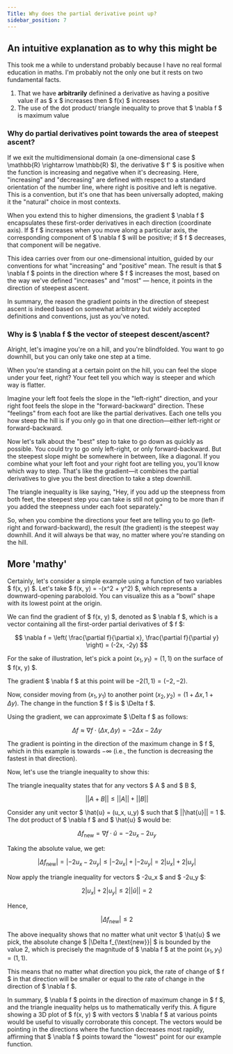 ```yaml
---
Title: Why does the partial derivative point up?
sidebar_position: 7
---
```


## An intuitive explanation as to why this might be

This took me a while to understand probably because I have no real formal education in maths. I'm probably not the only one but it rests on two fundamental facts. 

1. That we have **arbitrarily** definined a derivative as having a positive value if as $ x $ increases then $ f(x) $ increases
2. The use of the dot product/ triangle inequality to prove that $ \nabla f $ is maximum value

### Why do partial derivatives point towards the area of steepest ascent?
If we exit the multidimensional domain (a one-dimensional case $ \mathbb{R} \rightarrow \mathbb{R} $), the derivative $ f' $ is positive when the function is increasing and negative when it's decreasing. Here, "increasing" and "decreasing" are defined with respect to a standard orientation of the number line, where right is positive and left is negative. This is a convention, but it's one that has been universally adopted, making it the "natural" choice in most contexts.

When you extend this to higher dimensions, the gradient $ \nabla f $ encapsulates these first-order derivatives in each direction (coordinate axis). If $ f $ increases when you move along a particular axis, the corresponding component of $ \nabla f $ will be positive; if $ f $ decreases, that component will be negative.

This idea carries over from our one-dimensional intuition, guided by our conventions for what "increasing" and "positive" mean. The result is that $ \nabla f $ points in the direction where $ f $ increases the most, based on the way we've defined "increases" and "most" — hence, it points in the direction of steepest ascent. 

In summary, the reason the gradient points in the direction of steepest ascent is indeed based on somewhat arbitrary but widely accepted definitions and conventions, just as you've noted. 

### Why is $ \nabla f $ the vector of steepest descent/ascent?
Alright, let's imagine you're on a hill, and you're blindfolded. You want to go downhill, but you can only take one step at a time. 

When you're standing at a certain point on the hill, you can feel the slope under your feet, right? Your feet tell you which way is steeper and which way is flatter. 

Imagine your left foot feels the slope in the "left-right" direction, and your right foot feels the slope in the "forward-backward" direction. These "feelings" from each foot are like the partial derivatives. Each one tells you how steep the hill is if you only go in that one direction—either left-right or forward-backward.

Now let's talk about the "best" step to take to go down as quickly as possible. You could try to go only left-right, or only forward-backward. But the steepest slope might be somewhere in between, like a diagonal. If you combine what your left foot and your right foot are telling you, you'll know which way to step. That's like the gradient—it combines the partial derivatives to give you the best direction to take a step downhill.

The triangle inequality is like saying, "Hey, if you add up the steepness from both feet, the steepest step you can take is still not going to be more than if you added the steepness under each foot separately."

So, when you combine the directions your feet are telling you to go (left-right and forward-backward), the result (the gradient) is the steepest way downhill. And it will always be that way, no matter where you're standing on the hill.

## More 'mathy'
Certainly, let's consider a simple example using a function of two variables $ f(x, y) $. Let's take $ f(x, y) = -(x^2 + y^2) $, which represents a downward-opening paraboloid. You can visualize this as a "bowl" shape with its lowest point at the origin.

We can find the gradient of $ f(x, y) $, denoted as $ \nabla f $, which is a vector containing all the first-order partial derivatives of $ f $:

$$
\nabla f = \left( \frac{\partial f}{\partial x}, \frac{\partial f}{\partial y} \right) = (-2x, -2y)
$$

For the sake of illustration, let's pick a point $(x_1, y_1) = (1, 1)$ on the surface of $ f(x, y) $.

The gradient $ \nabla f $ at this point will be $-2(1, 1) = (-2, -2)$.

Now, consider moving from $(x_1, y_1)$ to another point $(x_2, y_2) = (1 + \Delta x, 1 + \Delta y)$. The change in the function $ f $ is $ \Delta f $.

Using the gradient, we can approximate $ \Delta f $ as follows:

$$
\Delta f \approx \nabla f \cdot (\Delta x, \Delta y) = -2\Delta x - 2\Delta y
$$

The gradient is pointing in the direction of the maximum change in $ f $, which in this example is towards $-\infty$ (i.e., the function is decreasing the fastest in that direction).

Now, let's use the triangle inequality to show this:

The triangle inequality states that for any vectors $ A $ and $ B $,

$$
||A + B|| \leq ||A|| + ||B||
$$

Consider any unit vector $ \hat{u} = (u_x, u_y) $ such that $ ||\hat{u}|| = 1 $. The dot product of $ \nabla f $ and $ \hat{u} $ would be:

$$
\Delta f_{\text{new}} = \nabla f \cdot \hat{u} = -2u_x - 2u_y
$$

Taking the absolute value, we get:

$$
|\Delta f_{\text{new}}| = |-2u_x - 2u_y| \leq |-2u_x| + |-2u_y| = 2|u_x| + 2|u_y|
$$

Now apply the triangle inequality for vectors $ -2u_x $ and $ -2u_y $:

$$
2|u_x| + 2|u_y| \leq 2||\hat{u}|| = 2
$$

Hence,

$$
|\Delta f_{\text{new}}| \leq 2
$$

The above inequality shows that no matter what unit vector $ \hat{u} $ we pick, the absolute change $ |\Delta f_{\text{new}}| $ is bounded by the value 2, which is precisely the magnitude of $ \nabla f $ at the point $(x_1, y_1) = (1, 1)$.

This means that no matter what direction you pick, the rate of change of $ f $ in that direction will be smaller or equal to the rate of change in the direction of $ \nabla f $.

In summary, $ \nabla f $ points in the direction of maximum change in $ f $, and the triangle inequality helps us to mathematically verify this. A figure showing a 3D plot of $ f(x, y) $ with vectors $ \nabla f $ at various points would be useful to visually corroborate this concept. The vectors would be pointing in the directions where the function decreases most rapidly, affirming that $ \nabla f $ points toward the "lowest" point for our example function.
